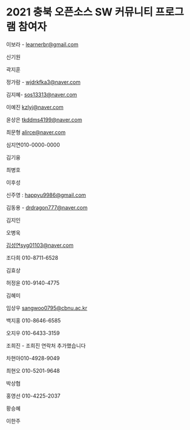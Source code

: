 # 2021 충북 오픈소스 SW 커뮤니티 프로그램 참여자

이보라 - learnerbr@gmail.com

신기원

곽지훈

정가람 - wjdrkfka3@naver.com

김지혜- sos13313@naver.com

이예진 kzlyj@naver.com

윤상은 tkddms4199@naver.com

최문형 alirce@naver.com

심지연010-0000-0000

김기융

최병호

이후성

신주영 : happyu9986@gmail.com

김동용 - drdragon777@naver.com

김지인

오병욱

김성연syg01103@naver.com

조다희 010-8711-6528

김효상

허정윤 010-9140-4775

김혜미

임상우 sangwoo0795@cbnu.ac.kr

백지홍 010-8646-6585

오지우 010-6433-3159

조희진 - 조희진 연락처 추가했습니다

차현아010-4928-9049

최현오 010-5201-9648

박상협

홍영선 010-4225-2037

황승혜

이한주

